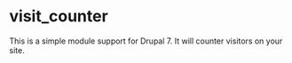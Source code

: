 visit_counter
=============
This is a simple module support for Drupal 7. It will counter visitors on your site.
